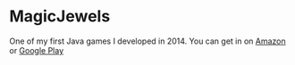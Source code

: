 # MagicJewels

One of my first Java games I developed in 2014. You can get in on <a href="https://www.amazon.com/Burt-Wiley-Snyder-Magic-Jewels/dp/B00ONIOESO/ref=sr_1_1?s=mobile-apps&ie=UTF8&qid=1521328339&sr=1-1&keywords=burt+wiley+snyder">Amazon</a> or <a href="https://play.google.com/store/apps/details?id=com.wileynet.magicjewels&hl=en">Google Play</a>

